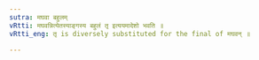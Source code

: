 ```yaml
---
sutra: मघवा बहुलम्
vRtti: मघवन्नित्येतस्याङ्गस्य बहुलं तृ इत्ययमादेशो भवति ॥
vRtti_eng: तृ is diversely substituted for the final of मघवन् ॥

---
```

